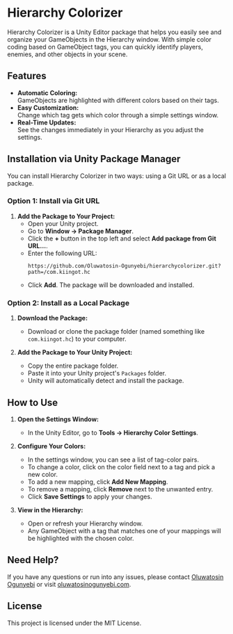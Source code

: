 # Hierarchy Colorizer

Hierarchy Colorizer is a Unity Editor package that helps you easily see and organize your GameObjects in the Hierarchy window. With simple color coding based on GameObject tags, you can quickly identify players, enemies, and other objects in your scene.

## Features

- **Automatic Coloring:**  
  GameObjects are highlighted with different colors based on their tags.
- **Easy Customization:**  
  Change which tag gets which color through a simple settings window.
- **Real-Time Updates:**  
  See the changes immediately in your Hierarchy as you adjust the settings.

## Installation via Unity Package Manager

You can install Hierarchy Colorizer in two ways: using a Git URL or as a local package.

### Option 1: Install via Git URL

1. **Add the Package to Your Project:**
   - Open your Unity project.
   - Go to **Window → Package Manager**.
   - Click the **+** button in the top left and select **Add package from Git URL...**.
   - Enter the following URL:
     ```
     https://github.com/Oluwatosin-Ogunyebi/hierarchycolorizer.git?path=/com.kiingot.hc
     ```
   - Click **Add**. The package will be downloaded and installed.

### Option 2: Install as a Local Package

1. **Download the Package:**
   - Download or clone the package folder (named something like `com.kiingot.hc`) to your computer.

2. **Add the Package to Your Unity Project:**
   - Copy the entire package folder.
   - Paste it into your Unity project's `Packages` folder.
   - Unity will automatically detect and install the package.

## How to Use

1. **Open the Settings Window:**
   - In the Unity Editor, go to **Tools → Hierarchy Color Settings**.
   
2. **Configure Your Colors:**
   - In the settings window, you can see a list of tag-color pairs.
   - To change a color, click on the color field next to a tag and pick a new color.
   - To add a new mapping, click **Add New Mapping**.
   - To remove a mapping, click **Remove** next to the unwanted entry.
   - Click **Save Settings** to apply your changes.

3. **View in the Hierarchy:**
   - Open or refresh your Hierarchy window.  
   - Any GameObject with a tag that matches one of your mappings will be highlighted with the chosen color.

## Need Help?

If you have any questions or run into any issues, please contact [Oluwatosin Ogunyebi](mailto:oluwatosinogunyebi@gmail.com) or visit [oluwatosinogunyebi.com](https://oluwatosinogunyebi.com).

## License

This project is licensed under the MIT License.
